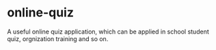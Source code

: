 # online-quiz

A useful online quiz application, which can be applied in school student quiz, orgnization training and so on.